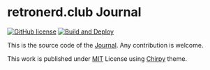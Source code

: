 # retronerd.club Journal 
[![GitHub license](https://img.shields.io/github/license/cotes2020/chirpy-starter.svg?color=blue)][mit]
[![Build and Deploy](https://github.com/retronerd-club/retronerd-club/actions/workflows/pages-deploy.yml/badge.svg)](https://github.com/retronerd-club/retronerd-club/actions/workflows/pages-deploy.yml)

This is the source code of the [Journal](https://journal.retronerd.club/). Any contribution is welcome.

This work is published under [MIT](https://github.com/retronerd-club/retronerd-club/blob/main/LICENSE) License using [Chirpy](https://github.com/cotes2020/jekyll-theme-chirpy) theme.

[mit]: https://github.com/retronerd-club/retronerd-club/blob/main/LICENSE
